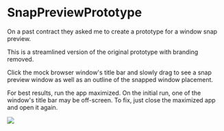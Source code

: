 # SnapPreviewPrototype

On a past contract they asked me to create a prototype for a window snap preview. 

This is a streamlined version of the original prototype with branding removed.

Click the mock browser window's title bar and slowly drag to see a snap preview window as well as an outline of the snapped window placement.

For best results, run the app maximized.  On the initial run, one of the window's title bar may be off-screen.  To fix, just close the maximized app and open it again.

![](SnapPreviewPrototypeScreenshot.png?raw=true)
